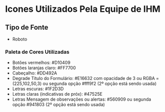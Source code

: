 # Icones Utilizados Pela Equipe de IHM

<h2> Tipo de Fonte </h2>
<ul>
  <li>Roboto</li>
</ul>

<h3> Paleta de Cores Utilizadas </h3>
<ul>
  <li>Botões vermelhos: #D10409</li>
  <li>Botões laranjas claro: #FF7700 </li>
  <li>Cabeçalho: #DD492A</li>
  <li>Degrade Título do Formulário: #E16632 com opacidade de 3 ou RGBA = (225,102,50,3) ou segunda opção #fff9f2 (2º opção está sendo usada)</li>
  <li>Letras escuras: #1F2D3D </li>
  <li>Letras claras (indicativas de próx): #47525E</li>
  <li>Letras Mensagem de observações ou alertas: #560909 ou segunda opção #941803 (2º opção está sendo usada)</li>
</ul>
